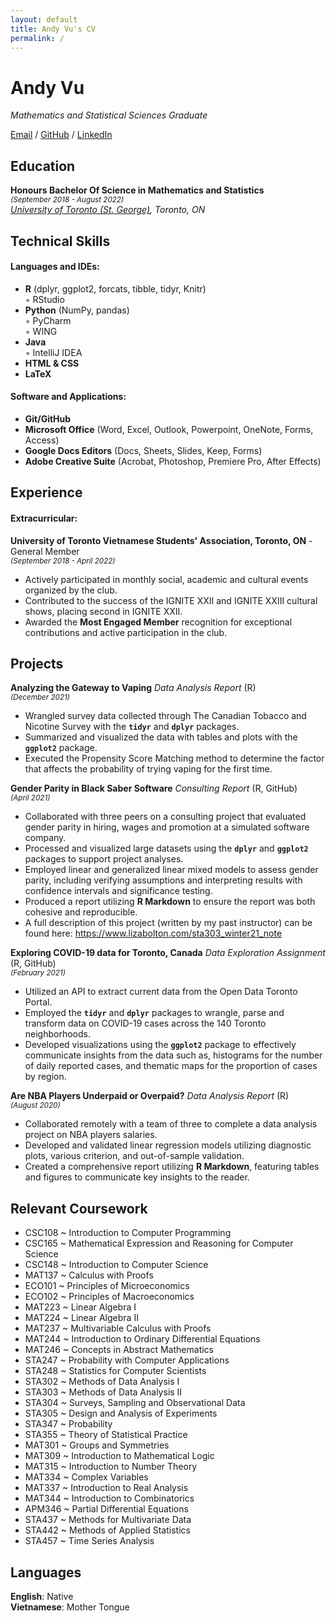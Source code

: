 ```yaml
---
layout: default
title: Andy Vu's CV
permalink: /
---
```


# Andy Vu

_Mathematics and Statistical Sciences Graduate_ <br>

[Email](mailto:andy.vu@alum.utoronto.ca) / [GitHub](https://github.com/andyvu016/) / [LinkedIn](https://www.linkedin.com/in/andy-vu-a01214265/)

## Education

**Honours Bachelor Of Science in Mathematics and Statistics** <br>
<sup>_(September 2018 - August 2022)_ </sup> <br>
_[University of Toronto (St. George)](https://www.utoronto.ca/), Toronto, ON_

## Technical Skills

#### Languages and IDEs:
  - **R** (dplyr, ggplot2, forcats, tibble, tidyr, Knitr)  
    ◦ RStudio  
  - **Python** (NumPy, pandas)  
    ◦ PyCharm <br>
    ◦ WING  
  - **Java**  
    ◦ IntelliJ IDEA  
  - **HTML & CSS**   
  - **LaTeX**

#### Software and Applications:
  - **Git/GitHub**
  - **Microsoft Office** (Word, Excel, Outlook, Powerpoint, OneNote, Forms, Access)
  - **Google Docs Editors** (Docs, Sheets, Slides, Keep, Forms)
  - **Adobe Creative Suite** (Acrobat, Photoshop, Premiere Pro, After Effects) 

## Experience

#### Extracurricular:
**University of Toronto Vietnamese Students' Association, Toronto, ON** - General Member <br>
<sup>_(September 2018 - April 2022)_ </sup> <br>
  - Actively participated in monthly social, academic and cultural events organized by the club.
  - Contributed to the success of the IGNITE XXII and IGNITE XXIII cultural shows, placing second in IGNITE XXII.
  - Awarded the **Most Engaged Member** recognition for exceptional contributions and active participation in the club.

## Projects
**Analyzing the Gateway to Vaping** _Data Analysis Report_ (R) <br>
<sup>_(December 2021)_ </sup> <br>
  - Wrangled survey data collected through The Canadian Tobacco and Nicotine Survey with the **`tidyr`** and **`dplyr`** packages.
  - Summarized and visualized the data with tables and plots with the **`ggplot2`** package.
  - Executed the Propensity Score Matching method to determine the factor that affects the probability of trying vaping for the first time.

**Gender Parity in Black Saber Software** _Consulting Report_ (R, GitHub) <br>
<sup>_(April 2021)_ </sup> <br>
  - Collaborated with three peers on a consulting project that evaluated gender parity in hiring, wages and promotion at a simulated software company.
  - Processed and visualized large datasets using the **`dplyr`** and **`ggplot2`** packages to support project analyses.
  - Employed linear and generalized linear mixed models to assess gender parity, including verifying assumptions and interpreting results with confidence intervals and significance testing.
  - Produced a report utilizing **R Markdown** to ensure the report was both cohesive and reproducible.
  - A full description of this project (written by my past instructor) can be found here: https://www.lizabolton.com/sta303_winter21_note

**Exploring COVID-19 data for Toronto, Canada** _Data Exploration Assignment_ (R, GitHub) <br>
<sup>_(February 2021)_ </sup> <br>
  - Utilized an API to extract current data from the Open Data Toronto Portal.
  - Employed the **`tidyr`** and **`dplyr`** packages to wrangle, parse and transform data on COVID-19 cases across the 140 Toronto neighborhoods.
  - Developed visualizations using the **`ggplot2`** package to effectively communicate insights from the data such as, histograms for the number of daily reported cases, and thematic maps for the proportion of cases by region.

**Are NBA Players Underpaid or Overpaid?** _Data Analysis Report_ (R) <br>
<sup>_(August 2020)_ </sup> <br>
  - Collaborated remotely with a team of three to complete a data analysis project on NBA players salaries. 
  - Developed and validated linear regression models utilizing diagnostic plots, various criterion, and out-of-sample validation.
  - Created a comprehensive report utilizing **R Markdown**, featuring tables and figures to communicate key insights to the reader.

## Relevant Coursework
  - CSC108 ~ Introduction to Computer Programming
  - CSC165 ~ Mathematical Expression and Reasoning for Computer Science
  - CSC148 ~ Introduction to Computer Science
  - MAT137 ~ Calculus with Proofs
  - ECO101 ~ Principles of Microeconomics
  - ECO102 ~ Principles of Macroeconomics
  - MAT223 ~ Linear Algebra I
  - MAT224 ~ Linear Algebra II
  - MAT237 ~ Multivariable Calculus with Proofs
  - MAT244 ~ Introduction to Ordinary Differential Equations
  - MAT246 ~ Concepts in Abstract Mathematics
  - STA247 ~ Probability with Computer Applications
  - STA248 ~ Statistics for Computer Scientists
  - STA302 ~ Methods of Data Analysis I
  - STA303 ~ Methods of Data Analysis II
  - STA304 ~ Surveys, Sampling and Observational Data
  - STA305 ~ Design and Analysis of Experiments
  - STA347 ~ Probability
  - STA355 ~ Theory of Statistical Practice
  - MAT301 ~ Groups and Symmetries
  - MAT309 ~ Introduction to Mathematical Logic
  - MAT315 ~ Introduction to Number Theory
  - MAT334 ~ Complex Variables
  - MAT337 ~ Introduction to Real Analysis
  - MAT344 ~ Introduction to Combinatorics
  - APM346 ~ Partial Differential Equations
  - STA437 ~ Methods for Multivariate Data
  - STA442 ~ Methods of Applied Statistics
  - STA457 ~ Time Series Analysis

## Languages

**English**: Native <br>
**Vietnamese**: Mother Tongue
